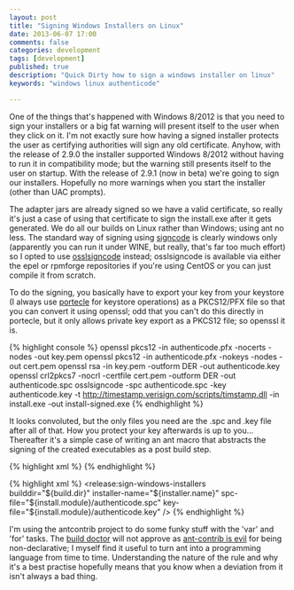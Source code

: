 ```yaml
---
layout: post
title: "Signing Windows Installers on Linux"
date: 2013-06-07 17:00
comments: false
categories: development
tags: [development]
published: true
description: "Quick Dirty how to sign a windows installer on linux"
keywords: "windows linux authenticode"

---
```


One of the things that's happened with Windows 8/2012 is that you need to sign your installers or a big fat warning will present itself to the user when they click on it. I'm not exactly sure how having a signed installer protects the user as certifying authorities will sign any old certificate. Anyhow, with the release of 2.9.0 the installer supported Windows 8/2012 without having to run it in compatibility mode; but the warning still presents itself to the user on startup. With the release of 2.9.1 (now in beta) we're going to sign our installers. Hopefully no more warnings when you start the installer (other than UAC prompts).

<!-- more -->

The adapter jars are already signed so we have a valid certificate, so really it's just a case of using that certificate to sign the install.exe after it gets generated. We do all our builds on Linux rather than Windows; using ant no less. The standard way of signing using [signcode][] is clearly windows only (apparently you can run it under WINE, but really, that's far too much effort) so I opted to use [osslsigncode][] instead; osslsigncode is available via either the epel or rpmforge repositories if you're using CentOS or you can just compile it from scratch.

To do the signing, you basically have to export your key from your keystore (I always use [portecle][] for keystore operations) as a PKCS12/PFX file so that you can convert it using openssl; odd that you can't do this directly in portecle, but it only allows private key export as a PKCS12 file; so openssl it is.

{% highlight console %}
openssl pkcs12 -in authenticode.pfx -nocerts -nodes -out key.pem
openssl pkcs12 -in authenticode.pfx -nokeys -nodes -out cert.pem
openssl rsa -in key.pem -outform DER -out authenticode.key
openssl crl2pkcs7 -nocrl -certfile cert.pem -outform DER -out authenticode.spc
osslsigncode -spc authenticode.spc -key authenticode.key -t http://timestamp.verisign.com/scripts/timstamp.dll -in install.exe -out install-signed.exe
{% endhighlight %}

It looks convoluted, but the only files you need are the .spc and .key file after all of that. How you protect your key afterwards is up to you... Thereafter it's a simple case of writing an ant macro that abstracts the signing of the created executables as a post build step.

{% highlight xml %}
<macrodef name="sign-windows-installers" uri="uri:release">
  <attribute name="builddir" default="${installer.build.dir}" />
  <attribute name="installer-name" default="${installer.name}" />
  <attribute name="code-signer-executable" default="osslsigncode"/>
  <attribute name="spc-file"/>
  <attribute name="key-file"/>
  <sequential>
    <move todir="@{builddir}/Installers/Windows">
      <fileset dir="@{builddir}/Installers/Windows">
        <include name="**/@{installer-name}.exe"/>
      </fileset>
      <mapper type="glob" from="*" to="*.unsigned"/>
    </move>
    <for param="unsigned-installer">
      <fileset dir="@{builddir}/Installers/Windows">
        <include name="**/@{installer-name}.exe.unsigned"/>
      </fileset>
      <sequential>
        <var name="ia.windows.installer.output.dir" unset="true"/>
        <dirname file="@{unsigned-installer}" property="ia.windows.installer.output.dir"/>
        <exec executable="@{code-signer-executable}" dir="@{builddir}/Installers/Windows">
          <arg value="-spc"/>
          <arg value="@{spc-file}"/>
          <arg value="-key"/>
          <arg value="@{key-file}"/>
          <arg value="-t"/>
          <arg value="http://timestamp.verisign.com/scripts/timstamp.dll"/>
          <arg value="-in"/>
          <arg value="@{unsigned-installer}"/>
          <arg value="-out"/>
          <arg value="${ia.windows.installer.output.dir}/@{installer-name}.exe"/>
        </exec>
      </sequential>
    </for>
  </sequential>
</macrodef>
{% endhighlight %}

{% highlight xml %}
<target name="test-signing" depends="init,macrodef.init">
  <release:sign-windows-installers
     builddir="${build.dir}"
     installer-name="${installer.name}"
     spc-file="${install.module}/authenticode.spc"
     key-file="${install.module}/authenticode.key"
  />
</target>
{% endhighlight %}


I'm using the antcontrib project to do some funky stuff with the 'var' and 'for' tasks. The [build doctor][] will not approve as [ant-contrib is evil][] for being non-declarative; I myself find it useful to turn ant into a programming language from time to time. Understanding the nature of the rule and why it's a best practise hopefully means that you know when a deviation from it isn't always a bad thing.



[signcode]: http://msdn.microsoft.com/en-us/library/9sh96ycy%28v=vs.80%29.aspx
[osslsigncode]: http://osslsigncode.sourceforge.net/
[portecle]: http://portecle.sourceforge.net/
[build doctor]: http://www.build-doctor.com/
[ant-contrib is evil]: http://www.build-doctor.com/2009/09/21/ant-contrib-the-power-and-the-pain/